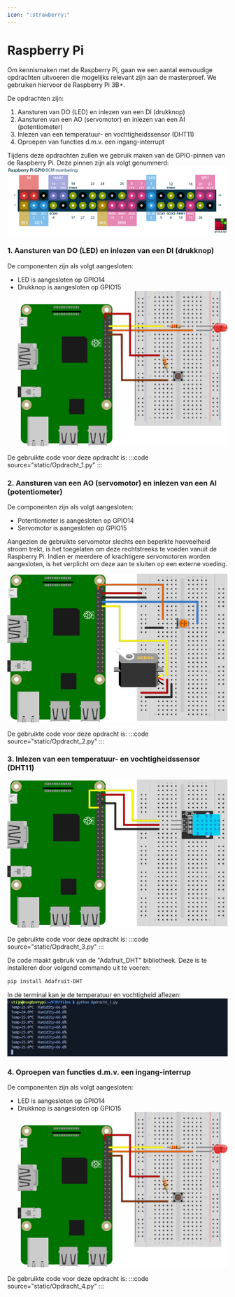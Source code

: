 ```yaml
---
icon: ":strawberry:"
---
```


# Raspberry Pi
Om kennismaken met de Raspberry Pi, gaan we een aantal eenvoudige opdrachten uitvoeren die mogelijks relevant zijn aan de masterproef. We gebruiken hiervoor de Raspberry Pi 3B+.

De opdrachten zijn:
1. Aansturen van DO (LED) en inlezen van een DI (drukknop)
2. Aansturen van een AO (servomotor) en inlezen van een AI (potentiometer)
3. Inlezen van een temperatuur- en vochtigheidssensor (DHT11)
4. Oproepen van functies d.m.v. een ingang-interrupt

Tijdens deze opdrachten zullen we gebruik maken van de GPIO-pinnen van de Raspberry Pi. Deze pinnen zijn als volgt genummerd:
![Pin benummering Raspberry Pi (bron: https://pinout.xyz/)](static/raspberry-pi-pinout.png)

### 1. Aansturen van DO (LED) en inlezen van een DI (drukknop)
De componenten zijn als volgt aangesloten:
* LED is aangesloten op GPIO14
* Drukknop is aangesloten op GPIO15
![Breadboard: LED + drukknop](static/breadboard-led-drukknop.svg)

De gebruikte code voor deze opdracht is:
:::code source="static/Opdracht_1.py" :::

### 2. Aansturen van een AO (servomotor) en inlezen van een AI (potentiometer)
De componenten zijn als volgt aangesloten:
* Potentiometer is aangesloten op GPIO14
* Servomotor is aangesloten op GPIO15

Aangezien de gebruikte servomotor slechts een beperkte hoeveelheid stroom trekt, is het toegelaten om deze rechtstreeks te voeden vanuit de Raspberry Pi. Indien er meerdere of krachtigere servomotoren worden aangesloten, is het verplicht om deze aan te sluiten op een externe voeding.

![Breadboard: Potentiometer + servomotor](static/breadboard-pot-servo.svg)

De gebruikte code voor deze opdracht is:
:::code source="static/Opdracht_2.py" :::

### 3. Inlezen van een temperatuur- en vochtigheidssensor (DHT11)
![Breadboard: DHT11](static/breadboard-dht11.svg)

De gebruikte code voor deze opdracht is:
:::code source="static/Opdracht_3.py" :::

De code maakt gebruik van de "Adafruit_DHT" bibliotheek. Deze is te installeren door volgend commando uit te voeren:
```bash
pip install Adafruit-DHT
```

In de terminal kan je de temperatuur en vochtigheid aflezen:
![Terminal: DHT11](static/Opdracht_3_terminal.png)

### 4. Oproepen van functies d.m.v. een ingang-interrup
De componenten zijn als volgt aangesloten:
* LED is aangesloten op GPIO14
* Drukknop is aangesloten op GPIO15
![Breadboard: LED + drukknop](static/breadboard-led-drukknop.svg)

De gebruikte code voor deze opdracht is:
:::code source="static/Opdracht_4.py" :::